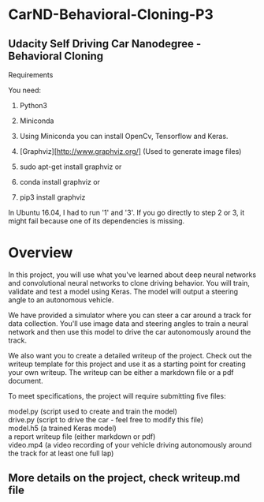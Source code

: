 # CarND-Behavioral-Cloning-P3
## Udacity Self Driving Car Nanodegree - Behavioral Cloning

Requirements

You need:
1) Python3
2) Miniconda
3) Using Miniconda you can install OpenCv, Tensorflow and Keras.
4) [Graphviz][http://www.graphviz.org/] (Used to generate image files)

1) sudo apt-get install graphviz
or
2) conda install graphviz
or
3) pip3 install graphviz

In Ubuntu 16.04, I had to run '1' and '3'. If you go directly to step 2 or 3, it might fail because one of its dependencies is missing.

# Overview

In this project, you will use what you've learned about deep neural networks and convolutional neural networks to clone driving behavior. You will train, validate and test a model using Keras. The model will output a steering angle to an autonomous vehicle.

We have provided a simulator where you can steer a car around a track for data collection. You'll use image data and steering angles to train a neural network and then use this model to drive the car autonomously around the track.

We also want you to create a detailed writeup of the project. Check out the writeup template for this project and use it as a starting point for creating your own writeup. The writeup can be either a markdown file or a pdf document.

To meet specifications, the project will require submitting five files:

model.py (script used to create and train the model)<br>
drive.py (script to drive the car - feel free to modify this file)<br>
model.h5 (a trained Keras model)<br>
a report writeup file (either markdown or pdf)<br>
video.mp4 (a video recording of your vehicle driving autonomously around the track for at least one full lap)

## More details on the project, check writeup.md file
